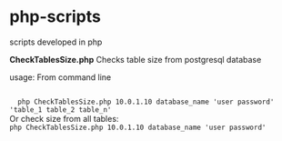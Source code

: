 # php-scripts
scripts developed in php

<b>CheckTablesSize.php</b> Checks table size from postgresql database

usage: From command line

<code>
  php CheckTablesSize.php 10.0.1.10 database_name 'user password' 'table_1 table_2 table_n'</code>
<br>
Or check size from all tables:

<code>
php CheckTablesSize.php 10.0.1.10 database_name 'user password'
</code>
